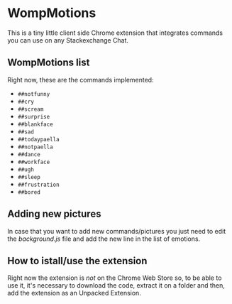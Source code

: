 # WompMotions
This is a tiny little client side Chrome extension that integrates commands you can use on any Stackexchange Chat.

## WompMotions list
Right now, these are the commands implemented:
- `##notfunny`
- `##cry`
- `##scream`
- `##surprise`
- `##blankface`
- `##sad`
- `##todaypaella`
- `##notpaella`
- `##dance`
- `##workface`
- `##ugh`
- `##sleep`
- `##frustration`
- `##bored`

## Adding new pictures
In case that you want to add new commands/pictures you just need to edit the *background.js* file and add the new line in the list of emotions.

## How to istall/use the extension
Right now the extension is *not* on the Chrome Web Store so, to be able to use it, it's necessary to download the code, extract it on a folder and then, add the extension as an Unpacked Extension.
